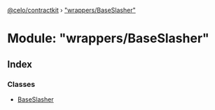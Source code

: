 [@celo/contractkit](../README.md) › ["wrappers/BaseSlasher"](_wrappers_baseslasher_.md)

# Module: "wrappers/BaseSlasher"

## Index

### Classes

* [BaseSlasher](../classes/_wrappers_baseslasher_.baseslasher.md)
